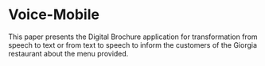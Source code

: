 # Voice-Mobile
This paper presents the Digital Brochure application for transformation from speech to text or from text to speech to inform the customers of the Giorgia restaurant about the menu provided. 
